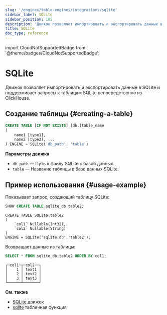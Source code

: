 ```yaml
---
slug: '/engines/table-engines/integrations/sqlite'
sidebar_label: SQLite
sidebar_position: 185
description: 'Движок позволяет импортировать и экспортировать данные в SQLite и'
title: SQLite
doc_type: reference
---
```

import CloudNotSupportedBadge from '@theme/badges/CloudNotSupportedBadge';


# SQLite

<CloudNotSupportedBadge/>

Движок позволяет импортировать и экспортировать данные в SQLite и поддерживает запросы к таблицам SQLite непосредственно из ClickHouse.

## Создание таблицы {#creating-a-table}

```sql
CREATE TABLE [IF NOT EXISTS] [db.]table_name
(
    name1 [type1],
    name2 [type2], ...
) ENGINE = SQLite('db_path', 'table')
```

**Параметры движка**

- `db_path` — Путь к файлу SQLite с базой данных.
- `table` — Название таблицы в базе данных SQLite.

## Пример использования {#usage-example}

Показывает запрос, создающий таблицу SQLite:

```sql
SHOW CREATE TABLE sqlite_db.table2;
```

```text
CREATE TABLE SQLite.table2
(
    `col1` Nullable(Int32),
    `col2` Nullable(String)
)
ENGINE = SQLite('sqlite.db','table2');
```

Возвращает данные из таблицы:

```sql
SELECT * FROM sqlite_db.table2 ORDER BY col1;
```

```text
┌─col1─┬─col2──┐
│    1 │ text1 │
│    2 │ text2 │
│    3 │ text3 │
└──────┴───────┘
```

**См. также**

- [SQLite](../../../engines/database-engines/sqlite.md) движок
- [sqlite](../../../sql-reference/table-functions/sqlite.md) табличная функция